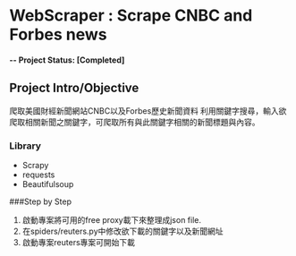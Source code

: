 # WebScraper : Scrape CNBC and Forbes news
#### -- Project Status: [Completed]

## Project Intro/Objective
爬取美國財經新聞網站CNBC以及Forbes歷史新聞資料
利用關鍵字搜尋，輸入欲爬取相關新聞之關鍵字，可爬取所有與此關鍵字相關的新聞標題與內容。

### Library
* Scrapy
* requests
* Beautifulsoup

###Step by Step
1. 啟動專案將可用的free proxy載下來整理成json file.
2. 在spiders/reuters.py中修改欲下載的關鍵字以及新聞網址
3. 啟動專案reuters專案可開始下載

